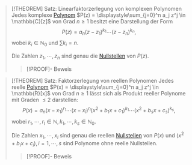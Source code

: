 > [!THEOREM] Satz: Linearfaktorzerlegung von komplexen Polynomen
> Jedes komplexe [Polynom](Polynom.md) $P(z) = \displaystyle\sum_{j=0}^n a_j z^j \in \mathbb{C}[z]$ von Grad $n \ge 1$ besitzt eine Darstellung der Form
> $$P(z) = a_n(z-z_1)^{k_1}\cdots(z-z_n)^{k_n},$$
> wobei $k_i \in \mathbb{N}_0$ und $\sum k_i = n$.
> 
> Die Zahlen $z_1,\cdots,z_n$ sind genau die [Nullstellen](Nullstellen/Nullstelle.md) von $P(z)$.
> 
> > [!PROOF]- Beweis

> [!THEOREM] Satz: Faktorzerlegung von reellen Polynomen
> Jedes reelle [Polynom](Polynom.md) $P(x) = \displaystyle\sum_{j=0}^n a_j z^j \in \mathbb{R}[x]$ von Grad $n\ge 1$ lässt sich als Produkt reeller Polynome mit Graden $\le 2$ darstellen:
> $$P(x) = a_n (x-x_1)^{r_1}\cdots (x-x_l)^{r_l}(x^2+b_1x+c_1)^{k_1}\cdots(x^2+b_sx+c_s)^{k_s},$$
> wobei $r_1,\cdots, r_l\in\mathbb{N}, k_1,\cdots,k_s\in\mathbb{N}_0$.
>
> Die Zahlen $x_1,\cdots,x_l$ sind genau die reellen [Nullstellen](Nullstellen/Nullstelle.md) von $P(x)$ und $(x^2+b_ix+c_i), i=1,\cdots,s$ sind Polynome ohne reelle Nullstellen.
> 
> > [!PROOF]- Beweis